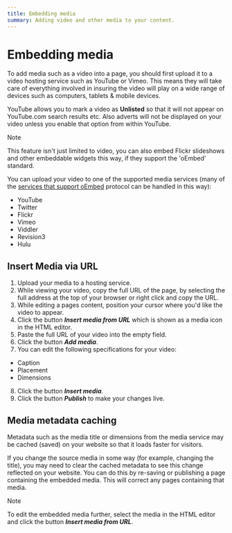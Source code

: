 ```yaml
---
title: Embedding media
summary: Adding video and other media to your content.
---
```


# Embedding media

To add media such as a video into a page, you should first upload it to a video hosting service such as YouTube or Vimeo. This means they will take care of everything involved in insuring the video will play on a wide range of devices such as computers, tablets & mobile devices.

YouTube allows you to mark a video as **Unlisted** so that it will not appear on YouTube.com search results etc. Also adverts will not be displayed on your video unless you enable that option from within YouTube.

> [!NOTE]
> This feature isn't just limited to video, you can also embed Flickr slideshows and other embeddable widgets this way, if they support the 'oEmbed' standard.

You can upload your video to one of the supported media services (many of the [services that support oEmbed](http://oembed.com/#section7) protocol can be handled in this way):
* YouTube
* Twitter
* Flickr
* Vimeo
* Viddler
* Revision3
* Hulu

## Insert Media via URL

1. Upload your media to a hosting service.
2. While viewing your video, copy the full URL of the page, by selecting the full address at the top of your browser or right click and copy the URL.
3. While editing a pages content, position your cursor where you'd like the video to appear.
4. Click the button ***Insert media from URL*** which is shown as a media icon in the HTML editor.
5. Paste the full URL of your video into the empty field.
6. Click the button ***Add media***.
7. You can edit the following specifications for your video:
* Caption
* Placement
* Dimensions
8. Click the button ***Insert media***.
9. Click the button ***Publish*** to make your changes live.

## Media metadata caching

Metadata such as the media title or dimensions from the media service may be cached (saved) on your website so that it loads faster for visitors.

If you change the source media in some way (for example, changing the title), you may need to clear the cached metadata to see this change reflected on your website. You can do this by re-saving or publishing a page containing the embedded media. This will correct any pages containing that media.

> [!NOTE]
> To edit the embedded media further, select the media in the HTML editor and click the button ***Insert media from URL***.
